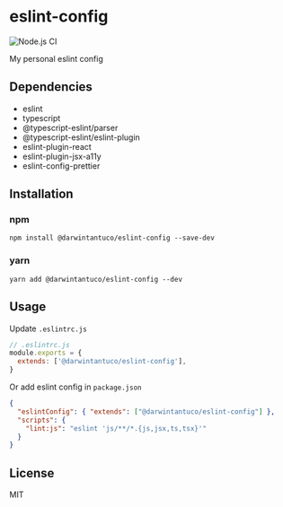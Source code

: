 # eslint-config

![Node.js CI](https://github.com/darwintantuco/eslint-config/workflows/Node.js%20CI/badge.svg)

My personal eslint config

## Dependencies

- eslint
- typescript
- @typescript-eslint/parser
- @typescript-eslint/eslint-plugin
- eslint-plugin-react
- eslint-plugin-jsx-a11y
- eslint-config-prettier

## Installation

### npm

```
npm install @darwintantuco/eslint-config --save-dev
```

### yarn

```
yarn add @darwintantuco/eslint-config --dev
```

## Usage

Update `.eslintrc.js`

```js
// .eslintrc.js
module.exports = {
  extends: ['@darwintantuco/eslint-config'],
}
```

Or add eslint config in `package.json`

```json
{
  "eslintConfig": { "extends": ["@darwintantuco/eslint-config"] },
  "scripts": {
    "lint:js": "eslint 'js/**/*.{js,jsx,ts,tsx}'"
  }
}
```

## License

MIT
